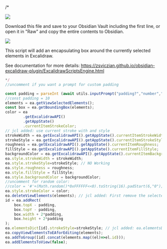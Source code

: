 /*

![](https://raw.githubusercontent.com/zsviczian/obsidian-excalidraw-plugin/master/images/scripts-download-raw.jpg)

Download this file and save to your Obsidian Vault including the first line, or open it in "Raw" and copy the entire contents to Obsidian.

![](https://raw.githubusercontent.com/zsviczian/obsidian-excalidraw-plugin/master/images/scripts-box-elements.jpg)

This script will add an encapsulating box around the currently selected elements in Excalidraw.

See documentation for more details:
https://zsviczian.github.io/obsidian-excalidraw-plugin/ExcalidrawScriptsEngine.html

```javascript
*/
//uncomment if you want a prompt for custom padding

const padding = parseInt (await utils.inputPrompt("padding?","number","10"));
//const padding = 10
elements = ea.getViewSelectedElements();
const box = ea.getBoundingBox(elements);
color = ea
        .getExcalidrawAPI()
        .getAppState()
        .currentItemStrokeColor;
// jcl added: use current stroke with and style
strokeWidth = ea.getExcalidrawAPI().getAppState().currentItemStrokeWidth;
strokeStyle = ea.getExcalidrawAPI().getAppState().currentItemStrokeStyle;
roughness = ea.getExcalidrawAPI().getAppState().currentItemRoughness;
fillStyle = ea.getExcalidrawAPI().getAppState().currentItemFillStyle;
backgroundColor = ea.getExcalidrawAPI().getAppState().currentItemBackgroundColor;
ea.style.strokeWidth = strokeWidth;
ea.style.strokeStyle=strokeStyle; // NO Working
ea.style.roughness = roughness;
ea.style.fillStyle = fillStyle;
ea.style.backgroundColor = backgroundColor;
//uncomment for random color:
//color = '#'+(Math.random()*0xFFFFFF<<0).toString(16).padStart(6,"0");
ea.style.strokeColor = color;
ea.deleteViewElements(elements); // jcl added: First remove the selected object, and then through copyViewElementsToEAforEditing () to add back, this new box will remain below the selected object 
id = ea.addRect(
	box.topX - padding,
	box.topY - padding,
	box.width + 2*padding,
	box.height + 2*padding
);
ea.elementsDict[id].strokeStyle=strokeStyle; // jcl added: ea.elementsDict[id] has no strokeStyle but storkeStyle
ea.copyViewElementsToEAforEditing(elements);
ea.addToGroup([id].concat(elements.map((el)=>el.id)));
ea.addElementsToView(false);

